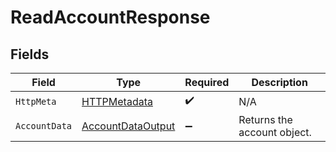 # ReadAccountResponse


## Fields

| Field                                                             | Type                                                              | Required                                                          | Description                                                       |
| ----------------------------------------------------------------- | ----------------------------------------------------------------- | ----------------------------------------------------------------- | ----------------------------------------------------------------- |
| `HttpMeta`                                                        | [HTTPMetadata](../../Models/Components/HTTPMetadata.md)           | :heavy_check_mark:                                                | N/A                                                               |
| `AccountData`                                                     | [AccountDataOutput](../../Models/Components/AccountDataOutput.md) | :heavy_minus_sign:                                                | Returns the account object.                                       |